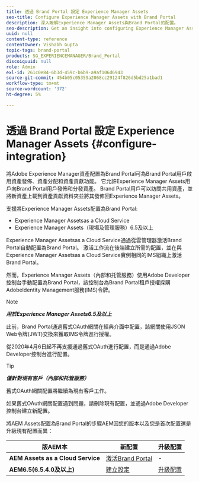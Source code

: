 ```yaml
---
title: 透過 Brand Portal 設定 Experience Manager Assets
seo-title: Configure Experience Manager Assets with Brand Portal
description: 深入瞭解Experience Manager Assets與Brand Portal的配置。
seo-description: Get an insight into configuring Experience Manager Assets with Brand Portal.
uuid: null
content-type: reference
contentOwner: Vishabh Gupta
topic-tags: brand-portal
products: SG_EXPERIENCEMANAGER/Brand_Portal
discoiquuid: null
role: Admin
exl-id: 261c0e84-6b3d-459c-b6b9-a9af106d6943
source-git-commit: 454b05c05359a2068cc29124f826d5bd25a1bad1
workflow-type: tm+mt
source-wordcount: '372'
ht-degree: 5%

---
```


# 透過 Brand Portal 設定 Experience Manager Assets {#configure-integration}

將Adobe Experience Manager資產配置為Brand Portal可為Brand Portal用戶啟用資產發佈、資產分配和資產貢獻功能。 它允許Experience Manager Assets用戶向Brand Portal用戶發佈和分發資產。 Brand Portal用戶可以訪問共用資產，並將新資產上載到資產貢獻資料夾並將其發佈回Experience Manager Assets。

支援將Experience Manager Assets配置為Brand Portal:

* Experience Manager Assetsas a Cloud Service
* Experience Manager Assets（現場及管理服務）6.5及以上

Experience Manager Assetsas a Cloud Service通過從雲管理器激活Brand Portal自動配置為Brand Portal。 激活工作流在後端建立所需的配置，並在與Experience Manager Assetsas a Cloud Service實例相同的IMS組織上激活Brand Portal。

然而，Experience Manager Assets（內部和托管服務）使用Adobe Developer控制台手動配置為Brand Portal，該控制台為Brand Portal租戶授權採購AdobeIdentity Management服務(IMS)令牌。

>[!NOTE]
>
>***用於Experience Manager Assets6.5及以上***
>
>此前，Brand Portal通過舊式OAuth網關在經典介面中配置，該網關使用JSON Web令牌(JWT)交換來獲取IMS令牌進行授權。
>
>從2020年4月6日起不再支援通過舊式OAuth進行配置，而是通過Adobe Developer控制台進行配置。


>[!TIP]
>
>***僅針對現有客戶（內部和托管服務）***
>
>舊式OAuth網關配置將繼續為現有客戶工作。
>
>如果舊式OAuth網關配置遇到問題，請刪除現有配置，並通過Adobe Developer控制台建立新配置。

將AEM Assets配置為Brand Portal的步驟AEM因您的版本以及您是首次配置還是升級現有配置而異：

| **版AEM本** | **新配置** | **升級配置** |
|---|---|---|
| **AEM Assets as a Cloud Service** | [激活Brand Portal](https://experienceleague.adobe.com/docs/experience-manager-cloud-service/assets/brand-portal/configure-aem-assets-with-brand-portal.html) | - |
| **AEM6.5(6.5.4.0及以上)** | [建立設定](https://experienceleague.adobe.com/docs/experience-manager-65/assets/brandportal/configure-aem-assets-with-brand-portal.html) | [升級配置](https://experienceleague.adobe.com/docs/experience-manager-65/assets/brandportal/configure-aem-assets-with-brand-portal.html#upgrade-integration-65) |

